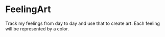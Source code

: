 # FeelingArt
Track my feelings from day to day and use that to create art. Each feeling will be represented by a color.
